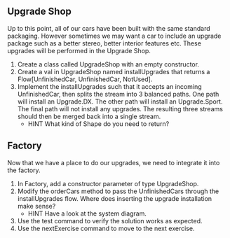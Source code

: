 ## Upgrade Shop
Up to this point, all of our cars have been built with the same standard packaging. However sometimes we may want a car to include an upgrade package such as a better stereo, better interior features etc. These upgrades will be performed in the Upgrade Shop.

1. Create a class called UpgradeShop with an empty constructor.
2. Create a val in UpgradeShop named installUpgrades that returns a Flow[UnfinishedCar, UnfinishedCar, NotUsed].
3. Implement the installUpgrades such that it accepts an incoming UnfinishedCar, then splits the stream into 3 balanced paths. One path will install an Upgrade.DX. The other path will install an Upgrade.Sport. The final path will not install any upgrades. The resulting three streams should then be merged back into a single stream.
    - HINT What kind of Shape do you need to return?

## Factory
Now that we have a place to do our upgrades, we need to integrate it into the factory.

1. In Factory, add a constructor parameter of type UpgradeShop.
2. Modify the orderCars method to pass the UnfinishedCars through the installUpgrades flow. Where does inserting the upgrade installation make sense?
    - HINT Have a look at the system diagram.
3. Use the test command to verify the solution works as expected.
4. Use the nextExercise command to move to the next exercise.